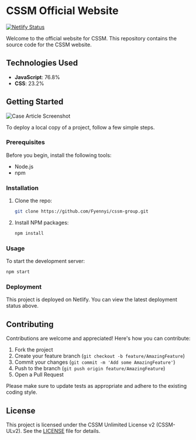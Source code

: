 # CSSM Official Website

[![Netlify Status](https://api.netlify.com/api/v1/badges/cc7a3826-4b52-4b90-8222-9a6515efc24a/deploy-status)](https://app.netlify.com/sites/cssm-group/deploys)

Welcome to the official website for CSSM. This repository contains the source code for the CSSM website.

## Technologies Used

- **JavaScript**: 76.8%
- **CSS**: 23.2%

## Getting Started

![Case Article Screenshot](images/screely-1724650115350.png)

To deploy a local copy of a project, follow a few simple steps.

### Prerequisites

Before you begin, install the following tools:

- Node.js
- npm

### Installation

1. Clone the repo:
   ```bash
   git clone https://github.com/Fyennyi/cssm-group.git
   ```
2. Install NPM packages:
   ```bash
   npm install
   ```

### Usage

To start the development server:

```bash
npm start
```

### Deployment

This project is deployed on Netlify. You can view the latest deployment status above.

## Contributing

Contributions are welcome and appreciated! Here's how you can contribute:

1. Fork the project
2. Create your feature branch (`git checkout -b feature/AmazingFeature`)
3. Commit your changes (`git commit -m 'Add some AmazingFeature'`)
4. Push to the branch (`git push origin feature/AmazingFeature`)
5. Open a Pull Request

Please make sure to update tests as appropriate and adhere to the existing coding style.

## License

This project is licensed under the CSSM Unlimited License v2 (CSSM-ULv2). See the [LICENSE](LICENSE) file for details.
